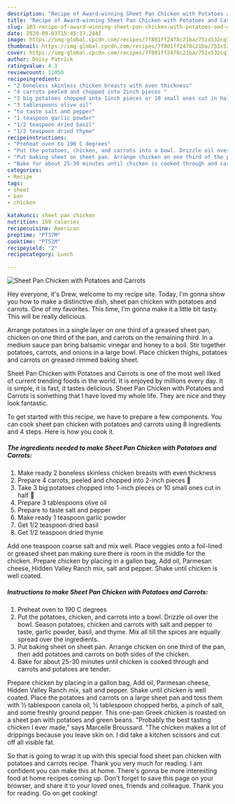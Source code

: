 ```yaml
---
description: "Recipe of Award-winning Sheet Pan Chicken with Potatoes and Carrots"
title: "Recipe of Award-winning Sheet Pan Chicken with Potatoes and Carrots"
slug: 103-recipe-of-award-winning-sheet-pan-chicken-with-potatoes-and-carrots
date: 2020-09-03T15:45:17.244Z
image: https://img-global.cpcdn.com/recipes/7f801ff2478c21ba/751x532cq70/sheet-pan-chicken-with-potatoes-and-carrots-recipe-main-photo.jpg
thumbnail: https://img-global.cpcdn.com/recipes/7f801ff2478c21ba/751x532cq70/sheet-pan-chicken-with-potatoes-and-carrots-recipe-main-photo.jpg
cover: https://img-global.cpcdn.com/recipes/7f801ff2478c21ba/751x532cq70/sheet-pan-chicken-with-potatoes-and-carrots-recipe-main-photo.jpg
author: Daisy Patrick
ratingvalue: 4.3
reviewcount: 11050
recipeingredient:
- "2 boneless skinless chicken breasts with even thickness"
- "4 carrots peeled and chopped into 2inch pieces "
- "3 big potatoes chopped into 1inch pieces or 10 small ones cut in half "
- "3 tablespoons olive oil"
- "to taste salt and pepper"
- "1 teaspoon garlic powder"
- "1/2 teaspoon dried basil"
- "1/2 teaspoon dried thyme"
recipeinstructions:
- "Preheat oven to 190 C degrees"
- "Put the potatoes, chicken, and carrots into a bowl. Drizzle oil over the bowl. Season potatoes, chicken and carrots with salt and pepper to taste, garlic powder, basil, and thyme. Mix all till the spices are equally spread over the ingredients."
- "Put baking sheet on sheet pan. Arrange chicken on one third of the pan, then add potatoes and carrots on both sides of the chicken."
- "Bake for about 25-30 minutes until chicken is cooked through and carrots and potatoes are tender."
categories:
- Recipe
tags:
- sheet
- pan
- chicken

katakunci: sheet pan chicken 
nutrition: 169 calories
recipecuisine: American
preptime: "PT37M"
cooktime: "PT52M"
recipeyield: "2"
recipecategory: Lunch

---
```



![Sheet Pan Chicken with Potatoes and Carrots](https://img-global.cpcdn.com/recipes/7f801ff2478c21ba/751x532cq70/sheet-pan-chicken-with-potatoes-and-carrots-recipe-main-photo.jpg)

Hey everyone, it's Drew, welcome to my recipe site. Today, I'm gonna show you how to make a distinctive dish, sheet pan chicken with potatoes and carrots. One of my favorites. This time, I'm gonna make it a little bit tasty. This will be really delicious.

Arrange potatoes in a single layer on one third of a greased sheet pan, chicken on one third of the pan, and carrots on the remaining third. In a medium sauce pan bring balsamic vinegar and honey to a boil. Stir together potatoes, carrots, and onions in a large bowl. Place chicken thighs, potatoes and carrots on greased rimmed baking sheet.

Sheet Pan Chicken with Potatoes and Carrots is one of the most well liked of current trending foods in the world. It is enjoyed by millions every day. It is simple, it is fast, it tastes delicious. Sheet Pan Chicken with Potatoes and Carrots is something that I have loved my whole life. They are nice and they look fantastic.


To get started with this recipe, we have to prepare a few components. You can cook sheet pan chicken with potatoes and carrots using 8 ingredients and 4 steps. Here is how you cook it.

<!--inarticleads1-->

##### The ingredients needed to make Sheet Pan Chicken with Potatoes and Carrots:

1. Make ready 2 boneless skinless chicken breasts with even thickness
1. Prepare 4 carrots, peeled and chopped into 2-inch pieces 🥕
1. Take 3 big potatoes chopped into 1-inch pieces or 10 small ones cut in half 🥔
1. Prepare 3 tablespoons olive oil
1. Prepare to taste salt and pepper
1. Make ready 1 teaspoon garlic powder
1. Get 1/2 teaspoon dried basil
1. Get 1/2 teaspoon dried thyme


Add one teaspoon coarse salt and mix well. Place veggies onto a foil-lined or greased sheet pan making sure there is room in the middle for the chicken. Prepare chicken by placing in a gallon bag, Add oil, Parmesan cheese, Hidden Valley Ranch mix, salt and pepper. Shake until chicken is well coated. 

<!--inarticleads2-->

##### Instructions to make Sheet Pan Chicken with Potatoes and Carrots:

1. Preheat oven to 190 C degrees
1. Put the potatoes, chicken, and carrots into a bowl. Drizzle oil over the bowl. Season potatoes, chicken and carrots with salt and pepper to taste, garlic powder, basil, and thyme. Mix all till the spices are equally spread over the ingredients.
1. Put baking sheet on sheet pan. Arrange chicken on one third of the pan, then add potatoes and carrots on both sides of the chicken.
1. Bake for about 25-30 minutes until chicken is cooked through and carrots and potatoes are tender.


Prepare chicken by placing in a gallon bag, Add oil, Parmesan cheese, Hidden Valley Ranch mix, salt and pepper. Shake until chicken is well coated. Place the potatoes and carrots on a large sheet pan and toss them with ½ tablespoon canola oil, ½ tablespoon chopped herbs, a pinch of salt, and some freshly ground pepper. This one-pan Greek chicken is roasted on a sheet pan with potatoes and green beans. &#34;Probably the best tasting chicken I ever made,&#34; says Marcelle Broussard. &#34;The chicken makes a lot of drippings because you leave skin on. I did take a kitchen scissors and cut off all visible fat. 

So that is going to wrap it up with this special food sheet pan chicken with potatoes and carrots recipe. Thank you very much for reading. I am confident you can make this at home. There's gonna be more interesting food at home recipes coming up. Don't forget to save this page on your browser, and share it to your loved ones, friends and colleague. Thank you for reading. Go on get cooking!
